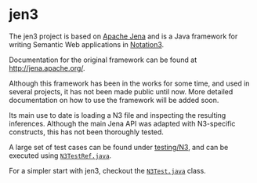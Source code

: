 # jen3  
The jen3 project is based on [Apache Jena](https://github.com/apache/jena) and is a Java framework for writing Semantic Web applications in [Notation3](https://w3c.github.io/N3/spec/).

Documentation for the original framework can be found at http://jena.apache.org/.

Although this framework has been in the works for some time, and used in several projects, it has not been made public until now. More detailed documentation on how to use the framework will be added soon.

Its main use to date is loading a N3 file and inspecting the resulting inferences. Although the main Jena API was adapted with N3-specific constructs, this has not been thoroughly tested.

A large set of test cases can be found under [testing/N3](https://github.com/william-vw/jen3/tree/master/testing/N3), and can be executed using [`N3TestRef.java`](https://github.com/william-vw/jen3/blob/master/src/test/java/org/apache/jen3/n3/N3TestRef.java).

For a simpler start with jen3, checkout the [`N3Test.java`](https://github.com/william-vw/jen3/blob/master/src/test/java/org/apache/jen3/n3/N3Test.java) class.
